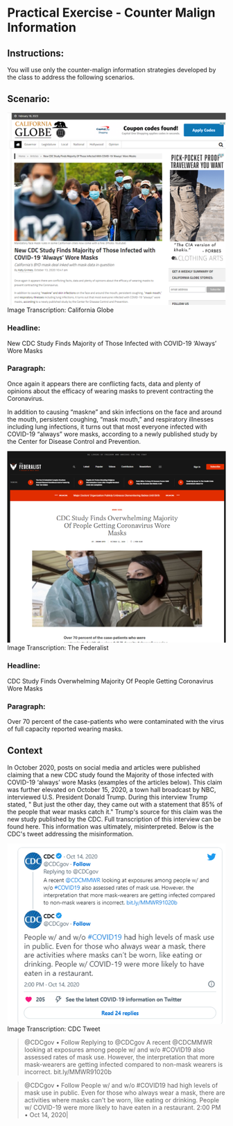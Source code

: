 # Practical Exercise - Counter Malign Information

## Instructions:
You will use only the counter-malign information strategies developed by the class to address the following scenarios.





## Scenario:
![Califoria Globe](./Image-Case_Study2.1-California_Globe.png)
Image Transcription: California Globe
### Headline:
New CDC Study Finds Majority of Those Infected with COVID-19 ‘Always’ Wore Masks

### Paragraph:
Once again it appears there are conflicting facts, data and plenty of opinions about the efficacy of wearing masks to prevent contracting the Coronavirus.

In addition to causing “maskne” and skin infections on the face and around the mouth, persistent coughing, “mask mouth,” and respiratory illnesses including lung infections, it turns out that most everyone infected with COVID-19 “always” wore masks, according to a newly published study by the Center for Disease Control and Prevention.


![The Federalist](./Image-Case_Study2.2-The_Federalist.png)
Image Transcription: The Federalist
### Headline:
CDC Study Finds Overwhelming Majority Of People Getting Coronavirus Wore Masks

### Paragraph:
Over 70 percent of the case-patients who were contaminated with the virus of full capacity reported wearing masks.

## Context 
In October 2020, posts on social media and articles were published claiming that a new CDC study found the Majority of those infected with COVID-19 ‘always’ wore Masks (examples of the articles below). This claim was further elevated on October 15, 2020, a town hall broadcast by NBC, interviewed U.S. President Donald Trump. During this interview Trump stated, " But just the other day, they came out with a statement that 85% of the people that wear masks catch it." Trump's source for this claim was the new study published by the CDC. Full transcription of this interview can be found here. This information was ultimately, misinterpreted. Below is the CDC's tweet addressing the misinformation.

![CDC Tweet](./Image-Case_Study2.3-CDC.png)
Image Transcription: CDC Tweet

> @CDCgov • Follow
Replying to @CDCgov
A recent @CDCMMWR looking at exposures among people w/ and w/o #COVID19 also assessed rates of mask use. However, the interpretation that more mask-wearers are getting infected compared to non-mask wearers is incorrect. bit.ly/MMWR91020b


> @CDCgov • Follow
People w/ and w/o #COVID19 had high levels of mask use in public. Even for those who always wear a mask, there are activities where masks can't be worn, like eating or drinking. People w/ COVID-19 were more likely to have eaten in a restaurant.
2:00 PM • Oct 14, 2020|